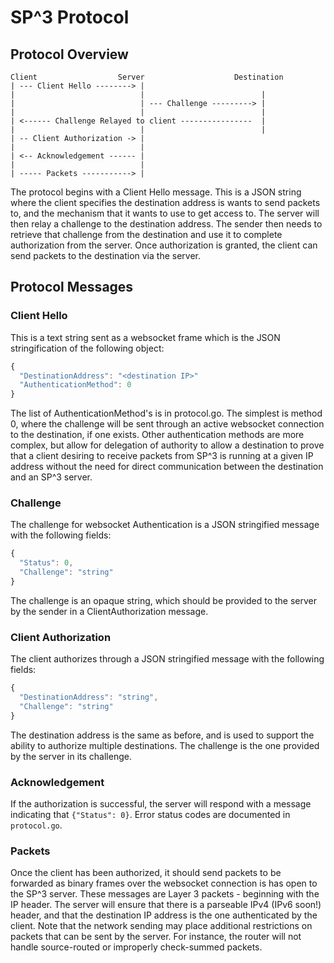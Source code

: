 # SP^3 Protocol

## Protocol Overview

    Client                  Server                    Destination
    | --- Client Hello --------> |
    |                            |                          |
    |                            | --- Challenge ---------> |
    |                            |                          |
    | <------ Challenge Relayed to client ----------------  |
    |                            |                          |
    | -- Client Authorization -> |
    |                            |
    | <-- Acknowledgement ------ |
    |                            |
    | ----- Packets -----------> |

The protocol begins with a Client Hello message. This is a JSON string where
the client specifies the destination address is wants to send packets to, and
the mechanism that it wants to use to get access to. The server will then relay
a challenge to the destination address. The sender then needs to retrieve
that challenge from the destination and use it to complete authorization from
the server.  Once authorization is granted, the client can send packets to the
destination via the server.

## Protocol Messages

### Client Hello

This is a text string sent as a websocket frame which is the JSON stringification
of the following object:

```javascript
{
  "DestinationAddress": "<destination IP>"
  "AuthenticationMethod": 0
}
```
The list of AuthenticationMethod's is in protocol.go. The simplest is method 0,
where the challenge will be sent through an active websocket connection to the
destination, if one exists.  Other authentication methods are more complex, but
allow for delegation of authority to allow a destination to prove that a client
desiring to receive packets from SP^3 is running at a given IP address without
the need for direct communication between the destination and an SP^3 server.

### Challenge

The challenge for websocket Authentication is a JSON stringified message
with the following fields:

```javascript
{
  "Status": 0,
  "Challenge": "string"
}
```

The challenge is an opaque string, which should be provided to the server by
the sender in a ClientAuthorization message.

### Client Authorization

The client authorizes through a JSON stringified message with the following
fields:

```javascript
{
  "DestinationAddress": "string",
  "Challenge": "string"
}
```

The destination address is the same as before, and is used to support
the ability to authorize multiple destinations. The challenge is the one
provided by the server in its challenge.

### Acknowledgement

If the authorization is successful, the server will respond with a message
indicating that ``` {"Status": 0} ```. Error status codes are documented in
`protocol.go`.

### Packets

Once the client has been authorized, it should send packets to be forwarded
as binary frames over the websocket connection is has open to the SP^3 server.
These messages are Layer 3 packets - beginning with the IP header. The server
will ensure that there is a parseable IPv4 (IPv6 soon!) header, and that the
destination IP address is the one authenticated by the client. Note that the
network sending may place additional restrictions on packets that can be
sent by the server. For instance, the router will not handle source-routed or
improperly check-summed packets.

